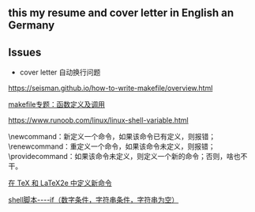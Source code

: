 ## this my resume and cover letter in English an Germany

## Issues
+ cover letter 自动换行问题

https://seisman.github.io/how-to-write-makefile/overview.html

[makefile专题：函数定义及调用](https://www.jianshu.com/p/46dc6e146014)

https://www.runoob.com/linux/linux-shell-variable.html


\newcommand：新定义一个命令，如果该命令已有定义，则报错；
\renewcommand：重定义一个命令，如果该命令未定义，则报错；
\providecommand：如果该命令未定义，则定义一个新的命令；否则，啥也不干。

[在 TeX 和 LaTeX2e 中定义新命令](https://liam.page/2017/07/30/define-a-new-command-with-different-amount-of-parameters-in-LaTeX/)

[shell脚本----if（数字条件，字符串条件，字符串为空）](https://blog.csdn.net/yf210yf/article/details/9207147)